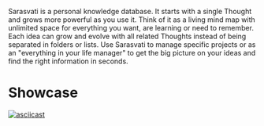 Sarasvati is a personal knowledge database. It starts with a single Thought and grows more powerful as you use it. Think of it as a living mind map with unlimited space for everything you want, are learning or need to remember. Each idea can grow and evolve with all related Thoughts instead of being separated in folders or lists. Use Sarasvati to manage specific projects or as an "everything in your life manager" to get the big picture on your ideas and find the right information in seconds.

# Showcase
[![asciicast](https://asciinema.org/a/577npasoge8wg3881rtq3sbzt.png)](https://asciinema.org/a/577npasoge8wg3881rtq3sbzt?speed=2)
